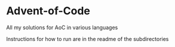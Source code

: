 # Advent-of-Code

All my solutions for AoC in various languages

Instructions for how to run are in the readme of the subdirectories
